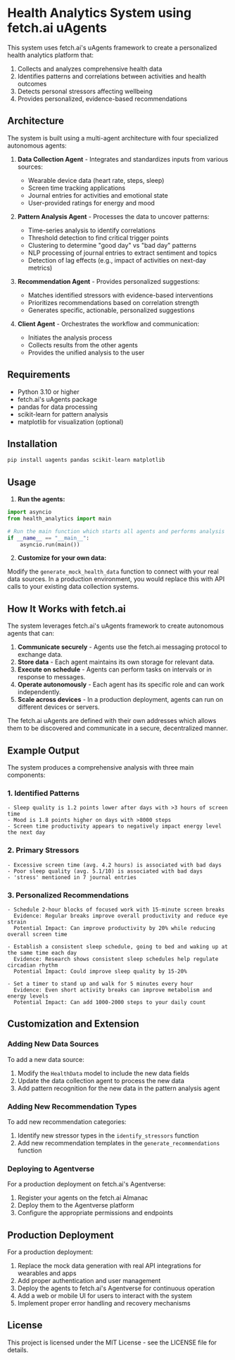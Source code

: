# Health Analytics System using fetch.ai uAgents

This system uses fetch.ai's uAgents framework to create a personalized health analytics platform that:
1. Collects and analyzes comprehensive health data
2. Identifies patterns and correlations between activities and health outcomes
3. Detects personal stressors affecting wellbeing
4. Provides personalized, evidence-based recommendations

## Architecture

The system is built using a multi-agent architecture with four specialized autonomous agents:

1. **Data Collection Agent** - Integrates and standardizes inputs from various sources:
   - Wearable device data (heart rate, steps, sleep)
   - Screen time tracking applications
   - Journal entries for activities and emotional state
   - User-provided ratings for energy and mood

2. **Pattern Analysis Agent** - Processes the data to uncover patterns:
   - Time-series analysis to identify correlations
   - Threshold detection to find critical trigger points
   - Clustering to determine "good day" vs "bad day" patterns
   - NLP processing of journal entries to extract sentiment and topics
   - Detection of lag effects (e.g., impact of activities on next-day metrics)

3. **Recommendation Agent** - Provides personalized suggestions:
   - Matches identified stressors with evidence-based interventions
   - Prioritizes recommendations based on correlation strength
   - Generates specific, actionable, personalized suggestions

4. **Client Agent** - Orchestrates the workflow and communication:
   - Initiates the analysis process
   - Collects results from the other agents
   - Provides the unified analysis to the user

## Requirements

- Python 3.10 or higher
- fetch.ai's uAgents package
- pandas for data processing
- scikit-learn for pattern analysis
- matplotlib for visualization (optional)

## Installation

```bash
pip install uagents pandas scikit-learn matplotlib
```

## Usage

1. **Run the agents:**

```python
import asyncio
from health_analytics import main

# Run the main function which starts all agents and performs analysis
if __name__ == "__main__":
    asyncio.run(main())
```

2. **Customize for your own data:**

Modify the `generate_mock_health_data` function to connect with your real data sources. In a production environment, you would replace this with API calls to your existing data collection systems.

## How It Works with fetch.ai

The system leverages fetch.ai's uAgents framework to create autonomous agents that can:

1. **Communicate securely** - Agents use the fetch.ai messaging protocol to exchange data.
2. **Store data** - Each agent maintains its own storage for relevant data.
3. **Execute on schedule** - Agents can perform tasks on intervals or in response to messages.
4. **Operate autonomously** - Each agent has its specific role and can work independently.
5. **Scale across devices** - In a production deployment, agents can run on different devices or servers.

The fetch.ai uAgents are defined with their own addresses which allows them to be discovered and communicate in a secure, decentralized manner.

## Example Output

The system produces a comprehensive analysis with three main components:

### 1. Identified Patterns

```
- Sleep quality is 1.2 points lower after days with >3 hours of screen time
- Mood is 1.8 points higher on days with >8000 steps
- Screen time productivity appears to negatively impact energy level the next day
```

### 2. Primary Stressors

```
- Excessive screen time (avg. 4.2 hours) is associated with bad days
- Poor sleep quality (avg. 5.1/10) is associated with bad days
- 'stress' mentioned in 7 journal entries
```

### 3. Personalized Recommendations

```
- Schedule 2-hour blocks of focused work with 15-minute screen breaks
  Evidence: Regular breaks improve overall productivity and reduce eye strain
  Potential Impact: Can improve productivity by 20% while reducing overall screen time

- Establish a consistent sleep schedule, going to bed and waking up at the same time each day
  Evidence: Research shows consistent sleep schedules help regulate circadian rhythm
  Potential Impact: Could improve sleep quality by 15-20%
  
- Set a timer to stand up and walk for 5 minutes every hour
  Evidence: Even short activity breaks can improve metabolism and energy levels
  Potential Impact: Can add 1000-2000 steps to your daily count
```

## Customization and Extension

### Adding New Data Sources

To add a new data source:

1. Modify the `HealthData` model to include the new data fields
2. Update the data collection agent to process the new data
3. Add pattern recognition for the new data in the pattern analysis agent

### Adding New Recommendation Types

To add new recommendation categories:

1. Identify new stressor types in the `identify_stressors` function
2. Add new recommendation templates in the `generate_recommendations` function

### Deploying to Agentverse

For a production deployment on fetch.ai's Agentverse:

1. Register your agents on the fetch.ai Almanac
2. Deploy them to the Agentverse platform
3. Configure the appropriate permissions and endpoints

## Production Deployment

For a production deployment:

1. Replace the mock data generation with real API integrations for wearables and apps
2. Add proper authentication and user management
3. Deploy the agents to fetch.ai's Agentverse for continuous operation
4. Add a web or mobile UI for users to interact with the system
5. Implement proper error handling and recovery mechanisms

## License

This project is licensed under the MIT License - see the LICENSE file for details.